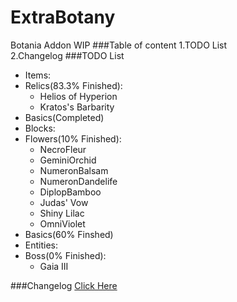 # ExtraBotany
Botania Addon WIP
###Table of content
1.TODO List<br>
2.Changelog
###TODO List
 * Items:
  * Relics(83.3% Finished):
    * Helios of Hyperion 
    * Kratos's Barbarity
  * Basics(Completed)
 * Blocks:
  * Flowers(10% Finished):
    * NecroFleur
    * GeminiOrchid
    * NumeronBalsam
    * NumeronDandelife
    * DiplopBamboo
    * Judas' Vow
    * Shiny Lilac
    * OmniViolet
  * Basics(60% Finshed)
 * Entities:
  * Boss(0% Finished):
    * Gaia III<br>
   
###Changelog
[Click Here](https://github.com/ExtraMeteorP/ExtraBotany/blob/master/changelog.md) 